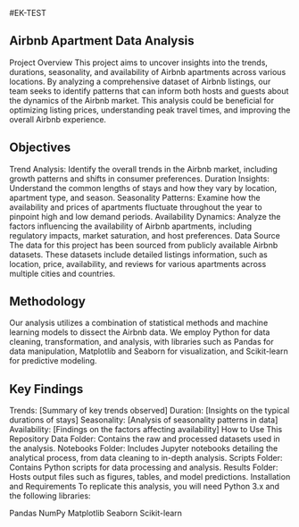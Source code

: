 #EK-TEST

## Airbnb Apartment Data Analysis
Project Overview
This project aims to uncover insights into the trends, durations, seasonality, and availability of Airbnb apartments across various locations. By analyzing a comprehensive dataset of Airbnb listings, our team seeks to identify patterns that can inform both hosts and guests about the dynamics of the Airbnb market. This analysis could be beneficial for optimizing listing prices, understanding peak travel times, and improving the overall Airbnb experience.

## Objectives
Trend Analysis: Identify the overall trends in the Airbnb market, including growth patterns and shifts in consumer preferences.
Duration Insights: Understand the common lengths of stays and how they vary by location, apartment type, and season.
Seasonality Patterns: Examine how the availability and prices of apartments fluctuate throughout the year to pinpoint high and low demand periods.
Availability Dynamics: Analyze the factors influencing the availability of Airbnb apartments, including regulatory impacts, market saturation, and host preferences.
Data Source
The data for this project has been sourced from publicly available Airbnb datasets. These datasets include detailed listings information, such as location, price, availability, and reviews for various apartments across multiple cities and countries.

## Methodology
Our analysis utilizes a combination of statistical methods and machine learning models to dissect the Airbnb data. We employ Python for data cleaning, transformation, and analysis, with libraries such as Pandas for data manipulation, Matplotlib and Seaborn for visualization, and Scikit-learn for predictive modeling.

## Key Findings
Trends: [Summary of key trends observed]
Duration: [Insights on the typical durations of stays]
Seasonality: [Analysis of seasonality patterns in data]
Availability: [Findings on the factors affecting availability]
How to Use This Repository
Data Folder: Contains the raw and processed datasets used in the analysis.
Notebooks Folder: Includes Jupyter notebooks detailing the analytical process, from data cleaning to in-depth analysis.
Scripts Folder: Contains Python scripts for data processing and analysis.
Results Folder: Hosts output files such as figures, tables, and model predictions.
Installation and Requirements
To replicate this analysis, you will need Python 3.x and the following libraries:

Pandas
NumPy
Matplotlib
Seaborn
Scikit-learn

